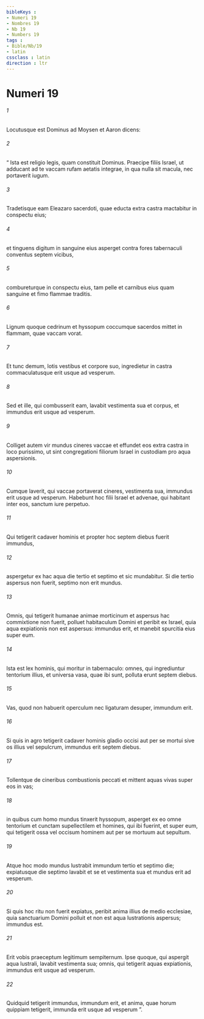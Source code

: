 ```yaml
---
bibleKeys : 
- Numeri 19
- Nombres 19
- Nb 19
- Numbers 19
tags : 
- Bible/Nb/19
- latin
cssclass : latin
direction : ltr
---
```


# Numeri 19

###### 1
Locutusque est Dominus ad Moysen et Aaron dicens: 
###### 2
“ Ista est religio legis, quam constituit Dominus. Praecipe filiis Israel, ut adducant ad te vaccam rufam aetatis integrae, in qua nulla sit macula, nec portaverit iugum. 
###### 3
Tradetisque eam Eleazaro sacerdoti, quae educta extra castra mactabitur in conspectu eius; 
###### 4
et tinguens digitum in sanguine eius asperget contra fores tabernaculi conventus septem vicibus, 
###### 5
combureturque in conspectu eius, tam pelle et carnibus eius quam sanguine et fimo flammae traditis. 
###### 6
Lignum quoque cedrinum et hyssopum coccumque sacerdos mittet in flammam, quae vaccam vorat. 
###### 7
Et tunc demum, lotis vestibus et corpore suo, ingredietur in castra commaculatusque erit usque ad vesperum. 
###### 8
Sed et ille, qui combusserit eam, lavabit vestimenta sua et corpus, et immundus erit usque ad vesperum. 
###### 9
Colliget autem vir mundus cineres vaccae et effundet eos extra castra in loco purissimo, ut sint congregationi filiorum Israel in custodiam pro aqua aspersionis.
###### 10
Cumque laverit, qui vaccae portaverat cineres, vestimenta sua, immundus erit usque ad vesperum. Habebunt hoc filii Israel et advenae, qui habitant inter eos, sanctum iure perpetuo.
###### 11
Qui tetigerit cadaver hominis et propter hoc septem diebus fuerit immundus, 
###### 12
aspergetur ex hac aqua die tertio et septimo et sic mundabitur. Si die tertio aspersus non fuerit, septimo non erit mundus. 
###### 13
Omnis, qui tetigerit humanae animae morticinum et aspersus hac commixtione non fuerit, polluet habitaculum Domini et peribit ex Israel, quia aqua expiationis non est aspersus: immundus erit, et manebit spurcitia eius super eum.
###### 14
Ista est lex hominis, qui moritur in tabernaculo: omnes, qui ingrediuntur tentorium illius, et universa vasa, quae ibi sunt, polluta erunt septem diebus. 
###### 15
Vas, quod non habuerit operculum nec ligaturam desuper, immundum erit. 
###### 16
Si quis in agro tetigerit cadaver hominis gladio occisi aut per se mortui sive os illius vel sepulcrum, immundus erit septem diebus. 
###### 17
Tollentque de cineribus combustionis peccati et mittent aquas vivas super eos in vas; 
###### 18
in quibus cum homo mundus tinxerit hyssopum, asperget ex eo omne tentorium et cunctam supellectilem et homines, qui ibi fuerint, et super eum, qui tetigerit ossa vel occisum hominem aut per se mortuum aut sepultum. 
###### 19
Atque hoc modo mundus lustrabit immundum tertio et septimo die; expiatusque die septimo lavabit et se et vestimenta sua et mundus erit ad vesperum. 
###### 20
Si quis hoc ritu non fuerit expiatus, peribit anima illius de medio ecclesiae, quia sanctuarium Domini polluit et non est aqua lustrationis aspersus; immundus est. 
###### 21
Erit vobis praeceptum legitimum sempiternum. Ipse quoque, qui aspergit aqua lustrali, lavabit vestimenta sua; omnis, qui tetigerit aquas expiationis, immundus erit usque ad vesperum. 
###### 22
Quidquid tetigerit immundus, immundum erit, et anima, quae horum quippiam tetigerit, immunda erit usque ad vesperum ”.
